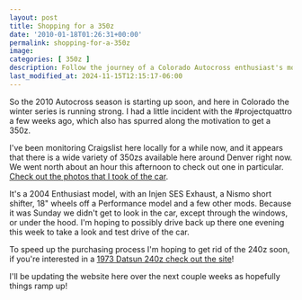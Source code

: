 ```yaml
---
layout: post
title: Shopping for a 350z
date: '2010-01-18T01:26:31+00:00'
permalink: shopping-for-a-350z
image:
categories: [ 350z ]
description: Follow the journey of a Colorado Autocross enthusiast's motivated search for a new 350z, from Craigslist hunting to potential test drives.
last_modified_at: 2024-11-15T12:15:17-06:00
---
```


So the 2010 Autocross season is starting up soon, and here in Colorado the winter series is running strong. I had a little incident with the #projectquattro a few weeks ago, which also has spurred along the motivation to get a 350z.

I've been monitoring Craigslist here locally for a while now, and it appears that there is a wide variety of 350zs available here around Denver right now. We went north about an hour this afternoon to check out one in particular. [Check out the photos that I took of the car](https://www.flickr.com/photos/chammond/sets/72157623108242515/).

It's a 2004 Enthusiast model, with an Injen SES Exhaust, a Nismo short shifter, 18" wheels off a Performance model and a few other mods. Because it was Sunday we didn't get to look in the car, except through the windows, or under the hood. I'm hoping to possibly drive back up there one evening this week to take a look and test drive of the car. 

To speed up the purchasing process I'm hoping to get rid of the 240z soon, if you're interested in a [1973 Datsun 240z check out the site](/category/240z/)!

I'll be updating the website here over the next couple weeks as hopefully things ramp up!







